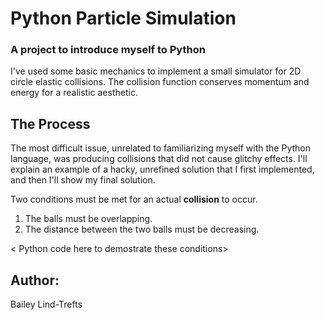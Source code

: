 # Python Particle Simulation
### A project to introduce myself to Python

I've used some basic mechanics to implement a small simulator for 2D circle elastic collisions. The collision function conserves momentum and energy for a realistic aesthetic. 

## The Process
The most difficult issue, unrelated to familiarizing myself with the Python language, was producing collisions that did not cause glitchy  effects. I'll explain an example of a hacky, unrefined solution that I first implemented, and then I'll show my final solution. 



Two conditions must be met for an actual **collision** to occur.
1. The balls must be overlapping.
2. The distance between the two balls must be decreasing.

< Python code here
to demostrate these conditions>


## Author:
 Bailey Lind-Trefts
